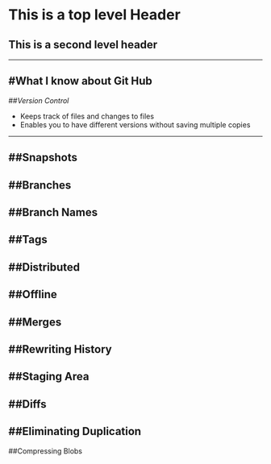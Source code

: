 # This is a top level Header
## This is a second level header
---
#What I know about **Git Hub**
---
##*Version Control*
* Keeps track of files and changes to files
* Enables you to have different versions without saving multiple copies
---
##Snapshots
---
##Branches
---
##Branch Names
---
##Tags
---
##Distributed
---
##Offline
--- 
##Merges
---
##Rewriting History
---
##Staging Area
---
##Diffs
---
##Eliminating Duplication 
---
##Compressing Blobs
